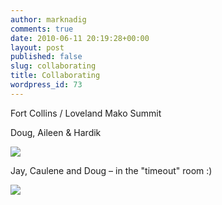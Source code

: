 ```yaml
---
author: marknadig
comments: true
date: 2010-06-11 20:19:28+00:00
layout: post
published: false
slug: collaborating
title: Collaborating
wordpress_id: 73
---
```


Fort Collins / Loveland Mako Summit

Doug, Aileen & Hardik

![](/personal/marknadig/Blog/Lists/Photos/061110_2019_Collaborati1.jpg)

Jay, Caulene and Doug – in the "timeout" room :)

![](/personal/marknadig/Blog/Lists/Photos/061110_2019_Collaborati2.jpg)


